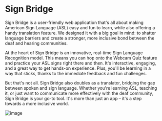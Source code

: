 # Sign Bridge


Sign Bridge is a user-friendly web application that's all about making American Sign Language (ASL) easy and fun to learn, while also offering a handy translation feature. We designed it with a big goal in mind: to shatter language barriers and create a stronger, more inclusive bond between the deaf and hearing communities.

At the heart of Sign Bridge is an innovative, real-time Sign Language Recognition model. This means you can hop onto the Webcam Quiz feature and practice your ASL signs right there and then. It's interactive, engaging, and a great way to get hands-on experience. Plus, you'll be learning in a way that sticks, thanks to the immediate feedback and fun challenges.

But that's not all. Sign Bridge also doubles as a translator, bridging the gap between spoken and sign language. Whether you're learning ASL, teaching it, or just want to communicate more effectively with the deaf community, Sign Bridge is your go-to tool. It's more than just an app – it's a step towards a more inclusive world.




![image](https://github.com/naraeleee/signbridge/assets/113263597/4f034bf7-9824-415a-a6f5-7ba15f779a11)


